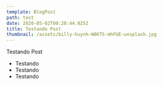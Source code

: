 ```yaml
---
template: BlogPost
path: test
date: 2020-05-02T00:20:44.025Z
title: Testando Post
thumbnail: /assets/billy-huynh-W8KTS-mhFUE-unsplash.jpg
---
```

Testando Post

* Testando
* Testando
* Testando